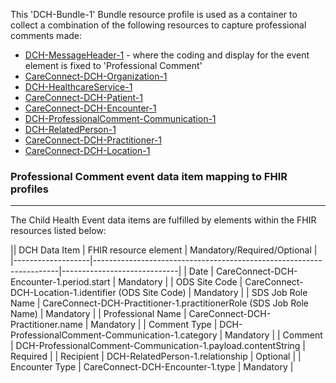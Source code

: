 This 'DCH-Bundle-1' Bundle resource profile is used as a container to collect a combination of the following resources to capture professional comments made:

- [DCH-MessageHeader-1] - where the coding and display for the event element is fixed to 'Professional Comment'
- [CareConnect-DCH-Organization-1]
- [DCH-HealthcareService-1]
- [CareConnect-DCH-Patient-1]
- [CareConnect-DCH-Encounter-1]
- [DCH-ProfessionalComment-Communication-1]
- [DCH-RelatedPerson-1]
- [CareConnect-DCH-Practitioner-1]
- [CareConnect-DCH-Location-1]
                                                                                                   
### Professional Comment event data item mapping to FHIR profiles ###
----------
The Child Health Event data items are fulfilled by elements within the FHIR resources listed below:

|| DCH Data Item     | FHIR resource element                                               | Mandatory/Required/Optional |
|-------------------|---------------------------------------------------------------------|-----------------------------|
| Date              | CareConnect-DCH-Encounter-1.period.start                            | Mandatory                   |
| ODS Site Code     | CareConnect-DCH-Location-1.identifier (ODS Site Code)               | Mandatory                   |
| SDS Job Role Name | CareConnect-DCH-Practitioner-1.practitionerRole (SDS Job Role Name) | Mandatory                   |
| Professional Name | CareConnect-DCH-Practitioner.name                                   | Mandatory                   |
| Comment Type      | DCH-ProfessionalComment-Communication-1.category                    | Mandatory                   |
| Comment           | DCH-ProfessionalComment-Communication-1.payload.contentString       | Required                    |
| Recipient         | DCH-RelatedPerson-1.relationship                                    | Optional                    |
| Encounter Type    | CareConnect-DCH-Encounter-1.type                                    | Mandatory                   |


[DCH-MessageHeader-1]:dch-messageheader-1.html
[CareConnect-DCH-Organization-1]:careconnect-organization-1.html
[CareConnect-DCH-Patient-1]:careconnect-dch-patient-1.html
[CareConnect-DCH-Encounter-1]:careconnect-dch-encounter-1.html
[CareConnect-DCH-Practitioner-1]:careconnect-dch-practitioner-1.html
[CareConnect-DCH-Location-1]:careconnect-dch-location-1.html
[DCH-ProfessionalComment-Communication-1]:dch-professionalcomment-communication-1.html
[DCH-RelatedPerson-1]:dch-relatedperson-1.html
[DCH-HealthcareService-1]:dch-healthcareservice-1.html


